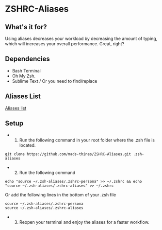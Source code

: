 # ZSHRC-Aliases
## What's it for?
Using aliases decreases your workload by decreasing the amount of typing, which will increases your overall performance.
Great, right?
## Dependencies
- Bash Terminal
- Oh My Zsh.
- Sublime Text / Or you need to find/replace
## Aliases List
[Aliases list](https://github.com/mads-thines/ZSHRC-Aliases/wiki/Aliases-list)
## Setup
- 1. Run the following command in your root folder where the .zsh file is located.
```
git clone https://github.com/mads-thines/ZSHRC-Aliases.git .zsh-aliases
```

- 2. Run the following command
```
echo "source ~/.zsh-aliases/.zshrc-persona" >> ~/.zshrc && echo "source ~/.zsh-aliases/.zshrc-aliases" >> ~/.zshrc
```
Or add the following lines in the bottom of your .zsh file
```
source ~/.zsh-aliases/.zshrc-persona
source ~/.zsh-aliases/.zshrc-aliases
```

- 3. Reopen your terminal and enjoy the aliases for a faster workflow.
